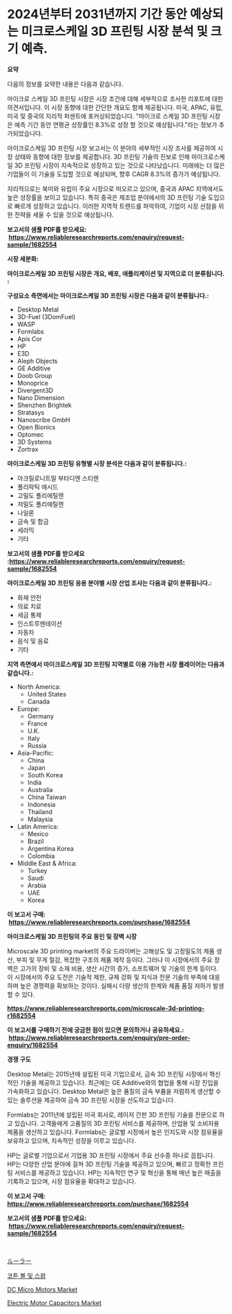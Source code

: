 <p><h1>2024년부터 2031년까지 기간 동안 예상되는 미크로스케일 3D 프린팅 시장 분석 및 크기 예측.</h1></p><p><strong>요약</strong></p>
<p><p>다음의 정보를 요약한 내용은 다음과 같습니다.</p><p>마이크로 스케일 3D 프린팅 시장은 시장 조건에 대해 세부적으로 조사한 리포트에 대한 의견서입니다. 이 시장 동향에 대한 간단한 개요도 함께 제공됩니다. 미국, APAC, 유럽, 미국 및 중국의 지리적 퍼센트에 포커싱되었습니다. "마이크로 스케일 3D 프린팅 시장은 예측 기간 동안 연평균 성장률인 8.3%로 성장 할 것으로 예상됩니다."라는 정보가 추가되었습니다.</p><p>마이크로스케일 3D 프린팅 시장 보고서는 이 분야의 세부적인 시장 조사를 제공하여 시장 상태와 동향에 대한 정보를 제공합니다. 3D 프린팅 기술의 진보로 인해 마이크로스케일 3D 프린팅 시장이 지속적으로 성장하고 있는 것으로 나타났습니다. 미래에는 더 많은 기업들이 이 기술을 도입할 것으로 예상되며, 향후 CAGR 8.3%의 증가가 예상됩니다.</p><p>지리적으로는 북미와 유럽이 주요 시장으로 떠오르고 있으며, 중국과 APAC 지역에서도 높은 성장률을 보이고 있습니다. 특히 중국은 제조업 분야에서의 3D 프린팅 기술 도입으로 빠르게 성장하고 있습니다. 이러한 지역적 트렌드를 파악하여, 기업이 시장 선점을 위한 전략을 세울 수 있을 것으로 예상됩니다.</p></p>
<p><strong>보고서의 샘플 PDF를 받으세요: &nbsp;<a href="https://www.reliableresearchreports.com/enquiry/request-sample/1682554">https://www.reliableresearchreports.com/enquiry/request-sample/1682554</a></strong></p>
<p><strong>시장 세분화:</strong></p>
<p><strong> 마이크로스케일 3D 프린팅 시장은 개요, 배포, 애플리케이션 및 지역으로 더 분류됩니다. :</strong></p>
<p><strong>구성요소 측면에서는 마이크로스케일 3D 프린팅 시장은 다음과 같이 분류됩니다.:</strong></p>
<p><ul><li>Desktop Metal</li><li>3D-Fuel (3DomFuel)</li><li>WASP</li><li>Formlabs</li><li>Apis Cor</li><li>HP</li><li>E3D</li><li>Aleph Objects</li><li>GE Additive</li><li>Doob Group</li><li>Monoprice</li><li>Divergent3D</li><li>Nano Dimension</li><li>Shenzhen Brightek</li><li>Stratasys</li><li>Nanoscribe GmbH</li><li>Open Bionics</li><li>Optomec</li><li>3D Systems</li><li>Zortrax</li></ul></p>
<p><strong> 마이크로스케일 3D 프린팅 유형별 시장 분석은 다음과 같이 분류됩니다.:</strong></p>
<p><ul><li>아크릴로니트릴 부타디엔 스티렌</li><li>폴리락틱 애시드</li><li>고밀도 폴리에틸렌</li><li>저밀도 폴리에틸렌</li><li>나일론</li><li>금속 및 합금</li><li>세라믹</li><li>기타</li></ul></p>
<p><strong>보고서의 샘플 PDF를 받으세요 :<a href="https://www.reliableresearchreports.com/enquiry/request-sample/1682554">https://www.reliableresearchreports.com/enquiry/request-sample/1682554</a></strong></p>
<p><strong> 마이크로스케일 3D 프린팅 응용 분야별 시장 산업 조사는 다음과 같이 분류됩니다.:</strong></p>
<p><ul><li>화재 안전</li><li>의료 치료</li><li>세금 통제</li><li>인스트루멘테이션</li><li>자동차</li><li>음식 및 음료</li><li>기타</li></ul></p>
<p><strong>지역 측면에서 마이크로스케일 3D 프린팅 지역별로 이용 가능한 시장 플레이어는 다음과 같습니다.:</strong></p>
<p><ul>
    <li>
        North America:
        <ul>
            <li>United States</li>
            <li>Canada</li>
        </ul>
    </li>
    <li>
        Europe:
        <ul>
            <li>Germany</li>
            <li>France</li>
            <li>U.K.</li>
            <li>Italy</li>
            <li>Russia</li>
        </ul>
    </li>
    <li>
        Asia-Pacific:
        <ul>
            <li>China</li>
            <li>Japan</li>
            <li>South Korea</li>
            <li>India</li>
            <li>Australia</li>
            <li>China Taiwan</li>
            <li>Indonesia</li>
            <li>Thailand</li>
            <li>Malaysia</li>
        </ul>
    </li>
    <li>
        Latin America:
        <ul>
            <li>Mexico</li>
            <li>Brazil</li>
            <li>Argentina Korea</li>
            <li>Colombia</li>
        </ul>
    </li>
    <li>
        Middle East & Africa:
        <ul>
            <li>Turkey</li>
            <li>Saudi</li>
            <li>Arabia</li>
            <li>UAE</li>
            <li>Korea</li>
        </ul>
    </li>
    </ul></p>
<p><strong>이 보고서 구매: &nbsp;<a href="https://www.reliableresearchreports.com/purchase/1682554">https://www.reliableresearchreports.com/purchase/1682554</a></strong></p>
<p><strong>마이크로스케일 3D 프린팅의 주요 동인 및 장벽 시장</strong></p>
<p><p>Microscale 3D printing market의 주요 드라이버는 고해상도 및 고정밀도의 제품 생산, 부피 및 무게 절감, 복잡한 구조의 제품 제작 등이다. 그러나 이 시장에서의 주요 장벽은 고가의 장비 및 소재 비용, 생산 시간의 증가, 소프트웨어 및 기술의 한계 등이다. 이 시장에서의 주요 도전은 기술적 제한, 규제 강화 및 지식과 전문 기술의 부족에 대응하며 높은 경쟁력을 확보하는 것이다. 실패시 다량 생산의 한계와 제품 품질 저하가 발생할 수 있다.</p></p>
<p><strong><a href="https://www.reliableresearchreports.com/microscale-3d-printing-r1682554">https://www.reliableresearchreports.com/microscale-3d-printing-r1682554</a></strong></p>
<p><strong>이 보고서를 구매하기 전에 궁금한 점이 있으면 문의하거나 공유하세요.: &nbsp;<a href="https://www.reliableresearchreports.com/enquiry/pre-order-enquiry/1682554">https://www.reliableresearchreports.com/enquiry/pre-order-enquiry/1682554</a></strong></p>
<p><strong>경쟁 구도</strong></p>
<p><p>Desktop Metal는 2015년에 설립된 미국 기업으로서, 금속 3D 프린팅 시장에서 혁신적인 기술을 제공하고 있습니다. 최근에는 GE Additive와의 협업을 통해 시장 진입을 가속화하고 있습니다. Desktop Metal은 높은 품질의 금속 부품을 저렴하게 생산할 수 있는 솔루션을 제공하여 금속 3D 프린팅 시장을 선도하고 있습니다.</p><p>Formlabs는 2011년에 설립된 미국 회사로, 레이저 간판 3D 프린팅 기술을 전문으로 하고 있습니다. 고객들에게 고품질의 3D 프린팅 서비스를 제공하며, 산업용 및 소비자용 제품을 생산하고 있습니다. Formlabs는 글로벌 시장에서 높은 인지도와 시장 점유율을 보유하고 있으며, 지속적인 성장을 이루고 있습니다.</p><p>HP는 글로벌 기업으로서 기업용 3D 프린팅 시장에서 주요 선수중 하나로 꼽힙니다. HP는 다양한 산업 분야에 걸쳐 3D 프린팅 기술을 제공하고 있으며, 빠르고 정확한 프린팅 서비스를 제공하고 있습니다. HP는 지속적인 연구 및 혁신을 통해 매년 높은 매출을 기록하고 있으며, 시장 점유율을 확대하고 있습니다.</p></p>
<p><strong>이 보고서 구매: &nbsp; <a href="https://www.reliableresearchreports.com/purchase/1682554">https://www.reliableresearchreports.com/purchase/1682554</a></strong></p>
<p><strong>보고서의 샘플 PDF를 받으세요: &nbsp;<a href="https://www.reliableresearchreports.com/enquiry/request-sample/1682554">https://www.reliableresearchreports.com/enquiry/request-sample/1682554</a></strong><strong></strong></p>
<p>&nbsp;</p>
<p><p><a href="https://github.com/xnljig2898992/Market-Research-Report-List-1/blob/main/605553933117.md">ルーラー</a></p><p><a href="https://medium.com/@cordiehyatt1/%EB%A9%B4%EB%B4%89%EA%B3%BC-%EB%A9%B4%EC%95%9E%EC%9E%90%EB%A6%AC-%EC%8B%9C%EC%9E%A5%EC%9D%80-%EC%8B%9C%EC%9E%A5-%EC%A0%90%EC%9C%A0%EC%9C%A8-%ED%81%AC%EA%B8%B0-%EB%B0%8F-2031%EB%85%84%EA%B9%8C%EC%A7%80-%EC%98%88%EC%83%81%EB%90%9C-%EC%98%88%EC%B8%A1%EC%97%90-%EC%B4%88%EC%A0%90%EC%9D%84-%EB%A7%9E%EC%B6%A5%EB%8B%88%EB%8B%A4-8cbdaad2a5ce">코튼 볼 및 스왑</a></p><p><a href="https://github.com/luckyshygirl/Market-Research-Report-List-4/blob/main/dc-micro-motors-market.md">DC Micro Motors Market</a></p><p><a href="https://github.com/markusgodoy/Market-Research-Report-List-3/blob/main/electric-motor-capacitors-market.md">Electric Motor Capacitors Market</a></p></p>